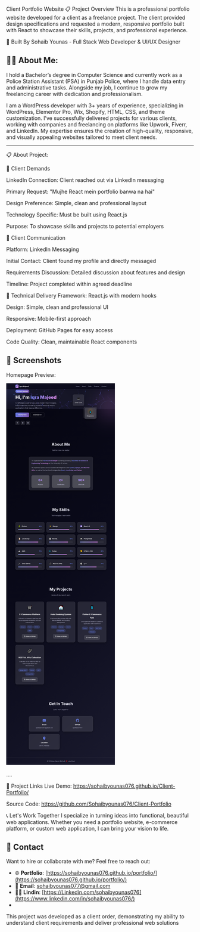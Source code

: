 Client Portfolio Website
📋 Project Overview
This is a professional portfolio website developed for a client as a freelance project. The client provided design specifications and requested a modern, responsive portfolio built with React to showcase their skills, projects, and professional experience.

🚀 Built By
Sohaib Younas - Full Stack Web Developer & UI/UX Designer

## 👨‍💻 About Me:

I hold a Bachelor’s degree in Computer Science and currently work as a Police Station Assistant (PSA) in Punjab Police, where I handle data entry and administrative tasks. Alongside my job, I continue to grow my freelancing career with dedication and professionalism.

I am a WordPress developer with 3+ years of experience, specializing in WordPress, Elementor Pro, Wix, Shopify, HTML, CSS, and theme customization. I’ve successfully delivered projects for various clients, working with companies and freelancing on platforms like Upwork, Fiverr, and LinkedIn. My expertise ensures the creation of high-quality, responsive, and visually appealing websites tailored to meet client needs.

---

📋 About Project:

🎯 Client Demands

LinkedIn Connection: Client reached out via LinkedIn messaging

Primary Request: "Mujhe React mein portfolio banwa na hai"

Design Preference: Simple, clean and professional layout

Technology Specific: Must be built using React.js

Purpose: To showcase skills and projects to potential employers

💼 Client Communication

Platform: LinkedIn Messaging

Initial Contact: Client found my profile and directly messaged

Requirements Discussion: Detailed discussion about features and design

Timeline: Project completed within agreed deadline

🚀 Technical Delivery
Framework: React.js with modern hooks

Design: Simple, clean and professional UI

Responsive: Mobile-first approach

Deployment: GitHub Pages for easy access

Code Quality: Clean, maintainable React components

## 📸 Screenshots

Homepage Preview:

![Portfolio Screenshot](iqraportfolio.png)

....

🔗 Project Links
Live Demo: https://sohaibyounas076.github.io/Client-Portfolio/

Source Code: https://github.com/Sohaibyounas076/Client-Portfolio


📞 Let's Work Together
I specialize in turning ideas into functional, beautiful web applications. Whether you need a portfolio website, e-commerce platform, or custom web application, I can bring your vision to life.
## 📩 Contact

Want to hire or collaborate with me? Feel free to reach out:

- 🌐 **Portfolio**: [https://sohaibyounas076.github.io/portfolio/](https://sohaibyounas076.github.io/portfolio/)  
- 📧 **Email**: sohaibyounas077@gmail.com  
- 🧑‍💼 **Lindin**: [https://Linkedin.com/sohaibyounas076](https://www.linkedin.com/in/sohaibyounas076/)
- 


This project was developed as a client order, demonstrating my ability to understand client requirements and deliver professional web solutions
